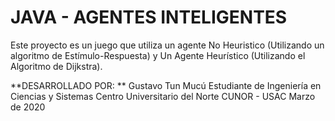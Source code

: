 JAVA - AGENTES INTELIGENTES
=============================
Este proyecto es un juego que utiliza un agente No Heuristico (Utilizando un algoritmo 
de Estímulo-Respuesta) y Un Agente Heurístico (Utilizando el Algoritmo de Dijkstra).

**DESARROLLADO POR: ** 
Gustavo Tun Mucú
Estudiante de Ingeniería en Ciencias y Sistemas
Centro Universitario del Norte CUNOR - USAC
Marzo de 2020